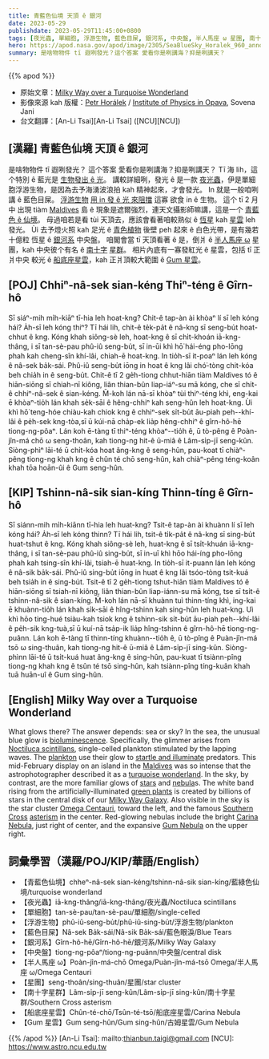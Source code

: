 ```yaml
---
title: 青藍色仙境 天頂 ê 銀河
date: 2023-05-29
publishdate: 2023-05-29T11:45:00+0800
tags: [夜光蟲, 單細胞, 浮游生物, 藍色目屎, 銀河系, 中央盤, 半人馬座 ω 星團, 南十字星群, 船底座星雲, Gum 星雲]
hero: https://apod.nasa.gov/apod/image/2305/SeaBlueSky_Horalek_960_annotated.jpg
summary: 是啥物物件 tī 遐咧發光？這个答案 愛看你是咧講海？抑是咧講天？
---
```


{{% apod %}}

- 原始文章：[Milky Way over a Turquoise Wonderland](https://apod.nasa.gov/apod/ap230529.html)
- 影像來源 kah 版權：[Petr Horálek](https://www.petrhoralek.com/#about-1) / [Institute of Physics in Opava](https://www.slu.cz/phys/en/), Sovena Jani
- 台文翻譯：[An-Li Tsai][An-Li Tsai] ([NCU][NCU])

## [漢羅] 青藍色仙境 天頂 ê 銀河
是啥物物件 tī 遐咧發光？
這个答案 愛看你是咧講海？抑是咧講天？
Tī 海 lih，這个特別 ê 藍光是 [生物發出 ê 光][bioluminescence]。
講較詳細咧，發光 ê 是一款 [夜光蟲][Noctiluca scintillans]，伊是單細胞浮游生物，是因為去予海湧波浪拍 kah 精神起來，才會發光。
In 就是一般咱咧講 ê 藍色目屎。
[浮游生物][plankton] [用 in 發 ê 光 來阻擋][startle and illuminate] 這寡 欲食 in ê 生物。
這个 tī 2 月中 出現 tiàm [Maldives][Maldives] 島 ê 現象是遮爾強烈，連天文攝影師嘛講，這是一个 [青藍色 ê 仙境][turquoise wonderland]。
毋過咱若是看 tùi 天頂去，應該會看著咱較熟似 ê [恆星][stars] kah [星雲][nebula] leh 發光。
Ùi 去予燈火照 kah 足光 ê [青色植物][green plants] 後壁 peh 起來 ê 白色光帶，是有幾若十億粒 恆星 ê [銀河系][Milky Way Galaxy] 中央盤。
咱閣會當 tī 天頂看著 ê 是，倒爿 ê [半人馬座 ω][Omega Centauri] 星團，kah 中央彼个有名 ê [南十字][Southern Cross] [星群][asterism]。
相片內底有一寡發紅光 ê 星雲，包括 tī 正爿中央 較光 ê [船底座星雲][Carina Nebula]，kah 正爿頂較大範圍 ê [Gum 星雲][Gum Nebula]。

## [POJ] Chhiⁿ-nâ-sek sian-kéng Thiⁿ-téng ê Gîrn-hô
Sī siáⁿ-mih mi̍h-kiāⁿ tī-hia leh hoat-kng?
Chit-ê tap-àn ài khòaⁿ lí sī leh kóng hái? A̍h-sī leh kóng thiⁿ?
Tī hái lih, chit-ê te̍k-pa̍t ê nâ-kng sī seng-bu̍t hoat-chhut ê kng.
Kóng khah siông-sè leh, hoat-kng ê sī chi̍t-khoán iā-kng-thâng, i sī tan-sè-pau phû-iû seng-bu̍t, sī in-ūi khì hō͘ hái-éng pho-lōng phah kah cheng-sîn khí-lâi, chiah-ē hoat-kng.
In tio̍h-sī it-poaⁿ lán leh kóng ê nâ-sek ba̍k-sái.
Phû-iû seng-bu̍t iōng in hoat ê kng lâi chó͘-tòng chit-kóa beh chia̍h in ê seng-bu̍t.
Chit-ê tī 2 ge̍h-tiong chhut-hiān tiàm Maldives tó ê hiān-siōng sī chiah-nī kiông, liân thian-bûn liap-iáⁿ-su mā kóng, che sī chi̍t-ê chhiⁿ-nâ-sek ê sian-kéng.
M̄-koh lán nā-sī khòaⁿ tùi thiⁿ-téng khì, eng-kai ē khòaⁿ-tio̍h lán khah se̍k-sāi ê hêng-chhiⁿ kah seng-hûn leh hoat-kng.
Ùi khì hō͘ teng-hóe chiàu-kah chiok kng ê chhiⁿ-sek si̍t-bu̍t āu-piah peh--khí-lâi ê pe̍h-sek kng-tòa,sī ū kúi-nā cha̍p-ek lia̍p hêng-chhiⁿ ê gîrn-hô-hē tiong-ng-pôaⁿ.
Lán koh ē-tàng tī thiⁿ-téng khòaⁿ--tio̍h ê, ū tò-pêng ê Poàn-jîn-má chō ω seng-thoân, kah tiong-ng hit-ê ū-miâ ê Lâm-si̍p-jī seng-kûn.
Siòng-phìⁿ lāi-té ū chi̍t-kóa hoat âng-kng ê seng-hûn, pau-koat tī chiàⁿ-pêng tiong-ng khah kng ê chûn té chō seng-hûn, kah chiàⁿ-pêng téng-koân khah tōa hoān-ûi ê Gum seng-hûn.

## [KIP] Tshinn-nâ-sik sian-kíng Thinn-tíng ê Gîrn-hô
Sī siánn-mih mi̍h-kiānn tī-hia leh huat-kng?
Tsit-ê tap-àn ài khuànn lí sī leh kóng hái? A̍h-sī leh kóng thinn?
Tī hái lih, tsit-ê ti̍k-pa̍t ê nâ-kng sī sing-bu̍t huat-tshut ê kng.
Kóng khah siông-sè leh, huat-kng ê sī tsi̍t-khuán iā-kng-thâng, i sī tan-sè-pau phû-iû sing-bu̍t, sī in-uī khì hōo hái-íng pho-lōng phah kah tsing-sîn khí-lâi, tsiah-ē huat-kng.
In tio̍h-sī it-puann lán leh kóng ê nâ-sik ba̍k-sái.
Phû-iû sing-bu̍t iōng in huat ê kng lâi tsóo-tòng tsit-kuá beh tsia̍h in ê sing-bu̍t.
Tsit-ê tī 2 ge̍h-tiong tshut-hiān tiàm Maldives tó ê hiān-siōng sī tsiah-nī kiông, liân thian-bûn liap-iánn-su mā kóng, tse sī tsi̍t-ê tshinn-nâ-sik ê sian-kíng.
M̄-koh lán nā-sī khuànn tuì thinn-tíng khì, ing-kai ē khuànn-tio̍h lán khah si̍k-sāi ê hîng-tshinn kah sing-hûn leh huat-kng.
Uì khì hōo ting-hué tsiàu-kah tsiok kng ê tshinn-sik si̍t-bu̍t āu-piah peh--khí-lâi ê pe̍h-sik kng-tuà,sī ū kuí-nā tsa̍p-ik lia̍p hîng-tshinn ê gîrn-hô-hē tiong-ng-puânn.
Lán koh ē-tàng tī thinn-tíng khuànn--tio̍h ê, ū tò-pîng ê Puàn-jîn-má tsō ω sing-thuân, kah tiong-ng hit-ê ū-miâ ê Lâm-si̍p-jī sing-kûn.
Siòng-phìnn lāi-té ū tsi̍t-kuá huat âng-kng ê sing-hûn, pau-kuat tī tsiànn-pîng tiong-ng khah kng ê tsûn té tsō sing-hûn, kah tsiànn-pîng tíng-kuân khah tuā huān-uî ê Gum sing-hûn.

## [English] Milky Way over a Turquoise Wonderland
What glows there?
The answer depends: sea or sky?
In the sea, the unusual blue glow is [bioluminescence][bioluminescence].
Specifically, the glimmer arises from [Noctiluca scintillans][Noctiluca scintillans], single-celled plankton stimulated by the lapping waves.
The [plankton][plankton] use their glow to [startle and illuminate][startle and illuminate] predators.
This mid-February display on an island in the [Maldives][Maldives] was so intense that the astrophotographer described it as a [turquoise wonderland][turquoise wonderland].
In the sky, by contrast, are the more familiar glows of [stars][stars] and [nebula][nebula]s.
The white band rising from the artificially-illuminated [green plants][green plants] is created by billions of stars in the central disk of our [Milky Way Galaxy][Milky Way Galaxy].
Also visible in the sky is the star cluster [Omega Centauri][Omega Centauri], toward the left, and the famous [Southern Cross][Southern Cross] [asterism][asterism] in the center.
Red-glowing nebulas include the bright [Carina Nebula][Carina Nebula], just right of center, and the expansive [Gum Nebula][Gum Nebula] on the upper right.

## 詞彙學習（漢羅/POJ/KIP/華語/English）
- 【青藍色仙境】chheⁿ-nâ-sek sian-kéng/tshinn-nâ-sik sian-kíng/藍綠色仙境/turquoise wonderland
- 【夜光蟲】iā-kng-thâng/iā-kng-thâng/夜光蟲/Noctiluca scintillans
- 【單細胞】tan-sè-pau/tan-sè-pau/單細胞/single-celled
- 【浮游生物】phû-iû-seng-bu̍t/phû-iû-sing-bu̍t/浮游生物/plankton
- 【藍色目屎】Nâ-sek Ba̍k-sái/Nâ-sik Ba̍k-sái/藍色眼淚/Blue Tears
- 【銀河系】Gîrn-hô-hē/Gîrn-hô-hē/銀河系/Milky Way Galaxy
- 【中央盤】tiong-ng-pôaⁿ/tiong-ng-puânn/中央盤/central disk
- 【半人馬座 ω】Poàn-jîn-má-chō Omega/Puàn-jîn-má-tsō Omega/半人馬座 ω/Omega Centauri
- 【星團】seng-thoân/sing-thuân/星團/star cluster
- 【南十字星群】Lâm-si̍p-jī seng-kûn/Lâm-si̍p-jī sing-kûn/南十字星群/Southern Cross asterism
- 【船底座星雲】Chûn-té-chō/Tsûn-té-tsō/船底座星雲/Carina Nebula
- 【Gum 星雲】Gum seng-hûn/Gum sing-hûn/古姆星雲/Gum Nebula

{{% /apod %}}
[An-Li Tsai]: mailto:thianbun.taigi@gmail.com
[NCU]: https://www.astro.ncu.edu.tw

[copyright]: https://apod.nasa.gov/apod/fap/lib/about_apod.html#srapply
[License]: https://creativecommons.org/licenses/by/2.0/

[bioluminescence]:https://ocean.si.edu/ocean-life/fish/bioluminescence
[Noctiluca scintillans]:https://en.wikipedia.org/wiki/Noctiluca_scintillans
[plankton]:https://en.wikipedia.org/wiki/Plankton
[startle and illuminate]:https://d.newsweek.com/en/full/2040076/startled-cat-looks-camera.jpg?w=790&f=eead42729d60aeb4993404f1cdd17f5a
[Maldives]:https://youtu.be/hCQvPX0DLFM
[turquoise wonderland]:https://www.petrhoralek.com/?p=23528
[stars]:https://science.nasa.gov/astrophysics/focus-areas/how-do-stars-form-and-evolve
[nebula]:https://spaceplace.nasa.gov/nebula/en/
[green plants]:https://www.quantamagazine.org/why-are-plants-green-to-reduce-the-noise-in-photosynthesis-20200730/
[Milky Way Galaxy]:http://www.atlasoftheuniverse.com/galaxy.html
[Omega Centauri]:https://apod.nasa.gov/apod/ap230316.html
[Southern Cross]:https://apod.nasa.gov/apod/ap210125.html
[asterism]:https://en.wikipedia.org/wiki/Asterism_(astronomy)
[Carina Nebula]:https://apod.nasa.gov/apod/ap220425.html
[Gum Nebula]:https://apod.nasa.gov/apod/ap221129.html
